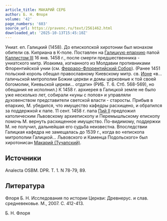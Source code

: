 ```yaml
---
article_title: МАКАРИЙ СЕРБ
author: Б. Н. Флоря
volume: '42'
page_numbers: '603'
source_url: https://pravenc.ru/text/2561462.html
downloaded_at: '2025-10-13T15:45:10Z'
---
```


Униат. еп. Галицкий (1458). До епископской хиротонии был монахом обители св. Киприана в К-поле. Поставлен на [Галицкую епархию](<https://pravenc.ru/text/Галицкую епархию.html>) папой [Каллистом III](<https://pravenc.ru/text/Каллистом III.html>) 16 янв. 1458 г., после смерти предшественника - униатского митр. Иоакима, изгнанного из Молдавии противниками Флорентийской унии (см. [Ферраро-Флорентийский Cобор](<https://pravenc.ru/text/Ферраро-Флорентийский Cобор.html>)). (Ранее 1451 польский король обещал православному Киевскому митр. св. [Ионе](https://pravenc.ru/text/Ионе.html) «в... галичьской митрополии Божии церкви и домы церковные к той своей богомолии, Киевьской церкви... отдати» (РИБ. Т. 6. Стб. 568-569), но обещания не исполнил.) К 1458 г. архиерея в Галицкой земле не было уже несколько лет, собирали «куны с попов» и управляли духовенством представители светской власти - старосты. Прибыв в епархию, М. убедился, что имущество кафедры расхищено, и обратился за поддержкой к папе. 11 сент. 1458 г. папа [Пий II](<https://pravenc.ru/text/Пий II.html>) предложил католическим Львовскому архиепископу и Перемышльскому епископу помочь М. вернуть расхищенное имущество. По-видимому, поддержки М. не получил, дальнейшая его судьба неизвестна. Впоследствии Галицкая кафедра не замещалась до 1539 г., когда во «епископа митрополии Галицкой... Львовского и Каменца Подольского» был хиротонисан [Макарий (Тучапский)](<https://pravenc.ru/text/Макарий (Тучапский).html>).

## Источники

Analecta OSBM. DPR. T. 1. N 78-79, 89.

## Литература

Флоря Б. Н. Исследования по истории Церкви: Древнерус. и слав. средневековье. М., 2007. С. 412-413.

Б. Н. Флоря
